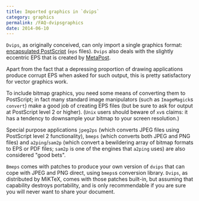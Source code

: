 ```yaml
---
title: Imported graphics in `dvips`
category: graphics
permalink: /FAQ-dvipsgraphics
date: 2014-06-10
---
```


`Dvips`, as originally conceived, can only import a single
graphics format: 
[encapsulated PostScript](FAQ-eps) (`eps` files).
`Dvips` also deals with the slightly eccentric EPS that is
created by [MetaPost](FAQ-MP).

Apart from the fact that a depressing proportion of drawing
applications produce corrupt EPS when asked for such output,
this is pretty satisfactory for vector graphics work.

To include bitmap graphics, you need some means of converting them to
PostScript; in fact many standard image manipulators (such as
`ImageMagick`s `convert`) make a good job of
creating EPS files (but be sure to ask for output at PostScript
level&nbsp;2 or higher).  (`Unix` users should beware of
`xv`s claims: it has a tendency to downsample your bitmap to
your screen resolution.)

Special purpose applications `jpeg2ps` (which converts
JPEG files using PostScript level 2 functionality),
`bmeps` (which converts both JPEG and PNG
files) and `a2ping`/`sam2p` (which convert a
bewildering array of bitmap formats to EPS or PDF files;
`sam2p` is one of the engines that `a2ping` uses)
are also considered "good bets".

`Bmeps` comes with patches to produce your own version of
`dvips` that can cope with JPEG and PNG direct,
using `bmeps`s conversion library.  `Dvips`, as
distributed by MiKTeX, comes with those patches built-in, but
assuming that capability destroys portability, and is only
recommendable if you are sure you will never want to share your
document.

